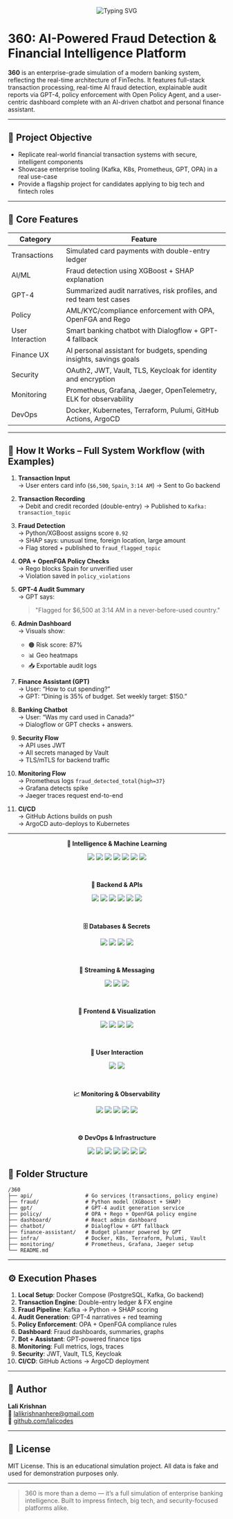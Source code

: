 <p align="center">
  <img src="https://readme-typing-svg.herokuapp.com/?font=Inter&size=22&duration=2000&pause=1000&color=ADD8E6&center=true&vCenter=true&width=600&lines=360+Financial+Intelligence+System;AI-Powered+Fraud+Detection;Enterprise+Banking+Simulation" alt="Typing SVG" />
</p>

# 360: AI-Powered Fraud Detection & Financial Intelligence Platform

**360** is an enterprise-grade simulation of a modern banking system, reflecting the real-time architecture of FinTechs. It features full-stack transaction processing, real-time AI fraud detection, explainable audit reports via GPT-4, policy enforcement with Open Policy Agent, and a user-centric dashboard complete with an AI-driven chatbot and personal finance assistant.

---

## 🎯 Project Objective

- Replicate real-world financial transaction systems with secure, intelligent components  
- Showcase enterprise tooling (Kafka, K8s, Prometheus, GPT, OPA) in a real use-case  
- Provide a flagship project for candidates applying to big tech and fintech roles  

---

## 🧩 Core Features

| Category         | Feature                                                              |
|------------------|----------------------------------------------------------------------|
| Transactions     | Simulated card payments with double-entry ledger                     |
| AI/ML            | Fraud detection using XGBoost + SHAP explanation                     |
| GPT-4            | Summarized audit narratives, risk profiles, and red team test cases  |
| Policy           | AML/KYC/compliance enforcement with OPA, OpenFGA and Rego            |
| User Interaction | Smart banking chatbot with Dialogflow + GPT-4 fallback               |
| Finance UX       | AI personal assistant for budgets, spending insights, savings goals  |
| Security         | OAuth2, JWT, Vault, TLS, Keycloak for identity and encryption        |
| Monitoring       | Prometheus, Grafana, Jaeger, OpenTelemetry, ELK for observability    |
| DevOps           | Docker, Kubernetes, Terraform, Pulumi, GitHub Actions, ArgoCD        |

---

## 🔄 How It Works – Full System Workflow (with Examples)

1. **Transaction Input**  
   → User enters card info (`$6,500`, `Spain`, `3:14 AM`) → Sent to Go backend

2. **Transaction Recording**  
   → Debit and credit recorded (double-entry) → Published to `Kafka: transaction_topic`

3. **Fraud Detection**  
   → Python/XGBoost assigns score `0.92`  
   → SHAP says: unusual time, foreign location, large amount  
   → Flag stored + published to `fraud_flagged_topic`

4. **OPA + OpenFGA Policy Checks**  
   → Rego blocks Spain for unverified user  
   → Violation saved in `policy_violations`

5. **GPT-4 Audit Summary**  
   → GPT says:  
   > "Flagged for $6,500 at 3:14 AM in a never-before-used country."

6. **Admin Dashboard**  
   → Visuals show:  
   - 🟠 Risk score: 87%  
   - 📊 Geo heatmaps  
   - 📥 Exportable audit logs

7. **Finance Assistant (GPT)**  
   → User: “How to cut spending?”  
   → GPT: “Dining is 35% of budget. Set weekly target: $150.”

8. **Banking Chatbot**  
   → User: “Was my card used in Canada?”  
   → Dialogflow or GPT checks + answers.

9. **Security Flow**  
   → API uses JWT  
   → All secrets managed by Vault  
   → TLS/mTLS for backend traffic

10. **Monitoring Flow**  
   → Prometheus logs `fraud_detected_total{high=37}`  
   → Grafana detects spike  
   → Jaeger traces request end-to-end

11. **CI/CD**  
   → GitHub Actions builds on push  
   → ArgoCD auto-deploys to Kubernetes

---
<p align="center"><strong>🚀 Intelligence & Machine Learning</strong></p>
<p align="center">
  <img src="https://img.shields.io/badge/Status-Simulation--Ready-blue?style=for-the-badge" />
  <img src="https://img.shields.io/badge/Backed%20By-GPT--4-black?style=for-the-badge&logo=openai" />
  <img src="https://img.shields.io/badge/Fraud%20Model-XGBoost-success?style=for-the-badge&logo=python" />
  <img src="https://img.shields.io/badge/Explainability-SHAP-blueviolet?style=for-the-badge" />
  <img src="https://img.shields.io/badge/Feature%20Store-Feast-darkgreen?style=for-the-badge" />
  <img src="https://img.shields.io/badge/Model%20Tracking-MLflow-blue?style=for-the-badge&logo=mlflow" />
  <img src="https://img.shields.io/badge/Vector%20Search-Pinecone-04d9ff?style=for-the-badge" />
</p>

<br />

<p align="center"><strong>🧠 Backend & APIs</strong></p>
<p align="center">
  <img src="https://img.shields.io/badge/API-Go-00ADD8?style=for-the-badge&logo=go" />
  <img src="https://img.shields.io/badge/gRPC-Protobuf-5C2D91?style=for-the-badge&logo=protobuf" />
  <img src="https://img.shields.io/badge/FastAPI-Python-3776AB?style=for-the-badge&logo=fastapi" />
  <img src="https://img.shields.io/badge/OpenAPI-Swagger-brightgreen?style=for-the-badge&logo=swagger" />
  <img src="https://img.shields.io/badge/Policy%20Engine-OPA-4B8BBE?style=for-the-badge&logo=openpolicyagent" />
  <img src="https://img.shields.io/badge/Auth-OpenFGA-0052CC?style=for-the-badge" />
</p>

<br />

<p align="center"><strong>🗄️ Databases & Secrets</strong></p>
<p align="center">
  <img src="https://img.shields.io/badge/Database-PostgreSQL-blue?style=for-the-badge&logo=postgresql" />
  <img src="https://img.shields.io/badge/Cache-Redis-red?style=for-the-badge&logo=redis" />
  <img src="https://img.shields.io/badge/Secrets-Vault-yellow?style=for-the-badge&logo=hashicorp" />
  <img src="https://img.shields.io/badge/CDC-Debezium-critical?style=for-the-badge" />
</p>

<br />

<p align="center"><strong>📡 Streaming & Messaging</strong></p>
<p align="center">
  <img src="https://img.shields.io/badge/Streaming-Kafka-red?style=for-the-badge&logo=apachekafka" />
  <img src="https://img.shields.io/badge/Stream%20Processing-Flink-orange?style=for-the-badge&logo=apacheflink" />
  <img src="https://img.shields.io/badge/Messaging-RabbitMQ-FF6600?style=for-the-badge&logo=rabbitmq" />
</p>

<br />

<p align="center"><strong>🎨 Frontend & Visualization</strong></p>
<p align="center">
  <img src="https://img.shields.io/badge/Frontend-React-61DAFB?style=for-the-badge&logo=react" />
  <img src="https://img.shields.io/badge/UI-Tailwind%20CSS-38B2AC?style=for-the-badge&logo=tailwindcss" />
  <img src="https://img.shields.io/badge/Charts-Chart.js-F5788D?style=for-the-badge&logo=chartdotjs" />
  <img src="https://img.shields.io/badge/DataViz-D3.js-F9A03C?style=for-the-badge&logo=d3dotjs" />
</p>

<br />

<p align="center"><strong>💬 User Interaction</strong></p>
<p align="center">
  <img src="https://img.shields.io/badge/Chatbot-Dialogflow-orange?style=for-the-badge&logo=dialogflow" />
  <img src="https://img.shields.io/badge/Fallback-GPT--4-black?style=for-the-badge&logo=openai" />
</p>

<br />

<p align="center"><strong>📈 Monitoring & Observability</strong></p>
<p align="center">
  <img src="https://img.shields.io/badge/Metrics-Prometheus-orange?style=for-the-badge&logo=prometheus" />
  <img src="https://img.shields.io/badge/Dashboard-Grafana-F46800?style=for-the-badge&logo=grafana" />
  <img src="https://img.shields.io/badge/Tracing-Jaeger-FFCC00?style=for-the-badge&logo=jaeger" />
  <img src="https://img.shields.io/badge/Logs-ELK%20Stack-005571?style=for-the-badge&logo=elasticsearch" />
  <img src="https://img.shields.io/badge/Telemetry-OpenTelemetry-755EBE?style=for-the-badge&logo=opentelemetry" />
</p>

<br />

<p align="center"><strong>⚙️ DevOps & Infrastructure</strong></p>
<p align="center">
  <img src="https://img.shields.io/badge/Auth-Keycloak-purple?style=for-the-badge&logo=keycloak" />
  <img src="https://img.shields.io/badge/Container-Docker-2496ED?style=for-the-badge&logo=docker" />
  <img src="https://img.shields.io/badge/Orchestration-Kubernetes-326CE5?style=for-the-badge&logo=kubernetes" />
  <img src="https://img.shields.io/badge/IaC-Terraform-purple?style=for-the-badge&logo=terraform" />
  <img src="https://img.shields.io/badge/IaC-Pulumi-ED8B00?style=for-the-badge&logo=pulumi" />
  <img src="https://img.shields.io/badge/CI/CD-GitHub%20Actions-2088FF?style=for-the-badge&logo=githubactions" />
  <img src="https://img.shields.io/badge/Delivery-ArgoCD-1E6CFF?style=for-the-badge&logo=argo" />
</p>


## 📁 Folder Structure

```
/360
├── api/                 # Go services (transactions, policy engine)
├── fraud/               # Python model (XGBoost + SHAP)
├── gpt/                 # GPT-4 audit generation service
├── policy/              # OPA + Rego + OpenFGA policy engine
├── dashboard/           # React admin dashboard
├── chatbot/             # Dialogflow + GPT fallback
├── finance-assistant/   # Budget planner powered by GPT
├── infra/               # Docker, K8s, Terraform, Pulumi, Vault
├── monitoring/          # Prometheus, Grafana, Jaeger setup
└── README.md
```

---

## ⚙️ Execution Phases

1. **Local Setup**: Docker Compose (PostgreSQL, Kafka, Go backend)  
2. **Transaction Engine**: Double-entry ledger & FX engine  
3. **Fraud Pipeline**: Kafka → Python → SHAP scoring  
4. **Audit Generation**: GPT-4 narratives + red teaming  
5. **Policy Enforcement**: OPA + OpenFGA compliance rules  
6. **Dashboard**: Fraud dashboards, summaries, graphs  
7. **Bot + Assistant**: GPT-powered finance tips  
8. **Monitoring**: Full metrics, logs, traces  
9. **Security**: JWT, Vault, TLS, Keycloak  
10. **CI/CD**: GitHub Actions → ArgoCD deployment

---

## 👤 Author

**Lali Krishnan**  
📧 [lalikrishnanhere@gmail.com](mailto:lalikrishnanhere@gmail.com)  
🔗 [github.com/lalicodes](https://github.com/lalicodes)

---

## 📄 License

MIT License. This is an educational simulation project. All data is fake and used for demonstration purposes only.

---

> 360 is more than a demo — it’s a full simulation of enterprise banking intelligence. Built to impress fintech, big tech, and security-focused platforms alike.

